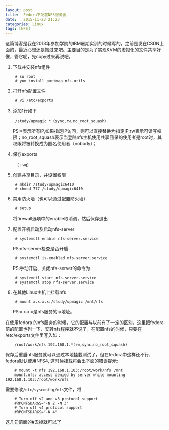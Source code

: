 ```yaml
---
layout: post
title:  Fedora下配置NFS服务器
date:   2015-11-23 21:23
categories: Linux
tags: [NFS]
---
```


这篇博客是我在2013年参加学院的IBM暑期实训的时候写的，之前是发在CSDN上面的，最近心想还是搬过来吧。主要目的是为了实现KVM的虚拟化的文件共享好像，管它呢，先copy过来再说吧。

1. 下载并安装nfs组件

    	# su root
		# yum install portmap nfs-utils



2. 打开nfs配置文件

    	# vi /etc/exports


3. 添加1行如下

    	/study/upmagic *（sync,rw,no_root_squash）
    
	
	PS:*表示所有IP,如果指定IP访问，则可以直接替换为指定IP;rw表示可读写权限；no_root_squash表示当登陆nfs主机使用共享目录的使用者是root时，其权限将被转换成为匿名使用者（nobody）；

 
4. 保存exports

    	（：wq）



5. 创建共享目录，并设置权限

    	# mkdir /study/upmagic6410
    	# chmod 777 /study/upmagic6410




6. 禁用防火墙（也可以通过配置防火墙）

    	# setup

    将firewall选项中的enable取消调，然后保存退出


7. 配置开机启动及启动nfs-server


   		# systemctl enable nfs-server.service


    PS:nfs-server检查是否开启

    	# systemctl is-enabled nfs-server.service

    PS:手动开启、关闭nfs-server的命令为

	    # systemctl start nfs-server.service
	    # systemctl stop nfs-server.service



8. 在其他Linux主机上挂载nfs

    	# mount x.x.x.x:/study/upmagic /mnt/nfs

    PS:x.x.x.x是nfs服务的ip地址。
		

在使用fedora 的nfs服务的时候，它的配置与以前有了一定的区别，这里把fedora前的配置也列一下，安转nfs程序就不说了，在配置nfs的时候，只要在 /etc/exports文件里写入如：

		/root/work/nfs 192.168.1.*(rw,sync,no_root_squash)

保存后重启nfs服务就可以通过本地挂载测试了，但在fedora中这样还不行，fedora默认使用NFS4, 这时候挂载将会出下面的错误提示: 

		# mount -t nfs 192.168.1.103:/root/work/nfs /mnt 
		mount.nfs: access denied by server while mounting 192.168.1.103:/root/work/nfs

需要修改`/etc/sysconfig/nfs`文件，将 

		# Turn off v2 and v3 protocol support 
		#RPCNFSDARGS="-N 2 -N 3" 
		# Turn off v4 protocol support 
		#RPCNFSDARGS="-N 4"  
这几句前面的#去掉就可以了 